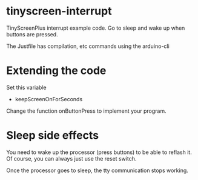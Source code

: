 # tinyscreen-interrupt

TinyScreenPlus interrupt example code.
Go to sleep and wake up when buttons are pressed.

The Justfile has compilation, etc commands using the arduino-cli


# Extending the code

Set this variable
* keepScreenOnForSeconds

Change the function onButtonPress to implement your program.


# Sleep side effects

You need to wake up the processor (press buttons) to be able to reflash it.
Of course, you can always just use the reset switch.

Once the processor goes to sleep, the tty communication stops working.